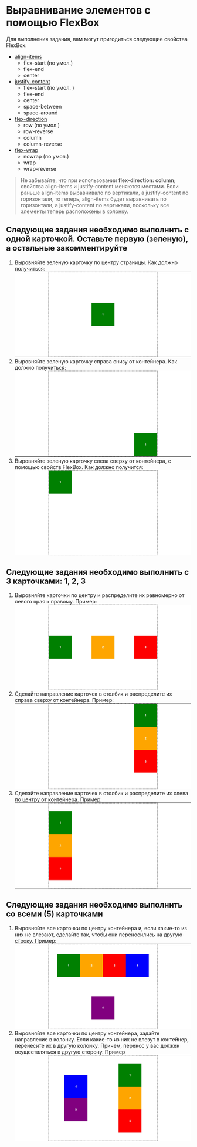 # Выравнивание элементов с помощью FlexBox
Для выполнения задания, вам могут пригодиться следующие свойства FlexBox:
* [align-items](https://webref.ru/css/align-items)
	* flex-start (по умол.)
	* flex-end
	* center
* [justify-content](https://webref.ru/css/justify-content)
	* flex-start (по умол. )
	* flex-end
	* center
	* space-between
	* space-around
* [flex-direction](https://webref.ru/css/flex-direction)
	* row (по умол.)
	* row-reverse
	* column
	* column-reverse
* [flex-wrap](https://webref.ru/css/flex-wrap)
	* nowrap (по умол.)
	* wrap
	* wrap-reverse

> Не забывайте, что при использовании **flex-direction: column;** свойства align-items и justify-content меняются местами. Если раньше align-items выравнивало по вертикали, а justify-content по горизонтали, то теперь, align-items будет выравнивать по горизонтали, а justify-content по вертикали, поскольку все элементы теперь расположены в колонку.

## Следующие задания необходимо выполнить с одной карточкой. Оставьте первую (зеленую), а остальные закомментируйте
1. Выровняйте зеленую карточку по центру страницы. Как должно получиться: ![](./files/img/1.jpg)
2. Выровняйте зеленую карточку справа снизу от контейнера. Как должно получиться: ![](./files/img/2.jpg)
3. Выровняйте зеленую карточку слева сверху от контейнера, с помощью свойств FlexBox. Как должно получится: ![](./files/img/3.jpg)

## Следующие задания необходимо выполнить с 3 карточками: 1, 2, 3
1. Выровняйте карточки по центру и распределите их равномерно от левого края к правому. Пример: ![](./files/img/4.jpg)
2. Сделайте направление карточек в столбик и распределите их справа сверху от контейнера. Пример: ![](./files/img/5.jpg)
3. Сделайте направление карточек в столбик и распределите их слева по центру от контейнера. Пример: ![](./files/img/6.jpg)

## Следующие задания необходимо выполнить со всеми (5) карточками
1. Выровняйте все карточки по центру контейнера и, если какие-то из них не влезают, сделайте так, чтобы они переносились на другую строку. Пример: ![](./files/img/7.jpg)
2. Выровняйте все карточки по центру контейнера, задайте направление в колонку. Если какие-то из них не влезут в контейнер, перенесите их в другую колонку. Причем, перенос у вас должен осуществляться в другую сторону. Пример ![](./files/img/8.jpg)